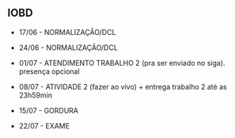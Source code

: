 ## IOBD

* 17/06 - NORMALIZAÇÃO/DCL 

* 24/06 - NORMALIZAÇÃO/DCL

* 01/07 - ATENDIMENTO TRABALHO 2 (pra ser enviado no siga). presença opcional

* 08/07 - ATIVIDADE 2 (fazer ao vivo) + entrega trabalho 2 até as 23h59min
* 15/07 - GORDURA

* 22/07 - EXAME
